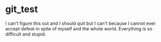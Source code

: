 # git_test
I can't figure this out 
and I should quit 
but I can't 
because I cannot ever accept defeat 
in spite of myself 
and the whole world. 
Everything is so difficult and stupid.
